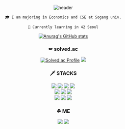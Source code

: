 <div align="center">

  ![header](https://capsule-render.vercel.app/api?type=waving&&&&color=0:74ebd5,100:ACB6E5&height=250&section=header&text=Hi%20there,%20I'm%20YOOHOO&fontSize=40&fontColor=FFFFFF&fontAlignY=40)
  
  `🎓 I am majoring in Economics and CSE at Sogang univ.`
  
  `🌱 Currently learning in 42 Seoul`
  
  [![Anurag's GitHub stats](https://github-readme-stats.vercel.app/api?username=YOOHOO0&bg_color=20,7F7FD5,86A8E7,91eae4&title_color=fff&text_color=fff)](https://github.com/anuraghazra/github-readme-stats)
  <br>
  
  ### ✏ solved.ac
  [![Solved.ac Profile](http://mazassumnida.wtf/api/v2/generate_badge?boj=yoohoo030)](https://solved.ac/yoohoo030/)
  <img src="http://mazandi.herokuapp.com/api?handle=yoohoo030&theme=warm"/>
  
  ### 🗡 STACKS
  <img src="https://img.shields.io/badge/C-A8B9CC?style=for-the-badge&logo=C&logoColor=white">
  <img src="https://img.shields.io/badge/C++-00599C?style=for-the-badge&logo=c%2B%2B&logoColor=white">
  <img src="https://img.shields.io/badge/Python-3776AB?style=for-the-badge&logo=Python&logoColor=white">
  <img src="https://img.shields.io/badge/java-007396?style=for-the-badge&logo=java&logoColor=white">
  <br>
  <img src="https://img.shields.io/badge/html5-E34F26?style=for-the-badge&logo=html5&logoColor=white">
  <img src="https://img.shields.io/badge/css-1572B6?style=for-the-badge&logo=css3&logoColor=white">
  <img src="https://img.shields.io/badge/javascript-F7DF1E?style=for-the-badge&logo=javascript&logoColor=black">
  <br>
  <img src="https://img.shields.io/badge/linux-FCC624?style=for-the-badge&logo=linux&logoColor=black">
  <img src="https://img.shields.io/badge/git-F05032?style=for-the-badge&logo=git&logoColor=white">
  <img src="https://img.shields.io/badge/github-181717?style=for-the-badge&logo=github&logoColor=white">
  
  ### ☘ ME
  <a href="https://velog.io/@yoohoo030" target="_blank"><img src="https://img.shields.io/badge/Velog-20c997?style=for-the-badge&logo=Vimeo&logoColor=white"></a>
  <a href="mailto:yoohoo030@gmail.com" target="_blank"><img src="https://img.shields.io/badge/Gmail-EA4335?style=for-the-badge&logo=Gmail&logoColor=white"></a>
</div>

<!--
**YOOHOO0/YOOHOO0** is a ✨ _special_ ✨ repository because its `README.md` (this file) appears on your GitHub profile.

Here are some ideas to get you started:

- 🔭 I’m currently working on ...
- 🌱 I’m currently learning ...
- 👯 I’m looking to collaborate on ...
- 🤔 I’m looking for help with ...
- 💬 Ask me about ...
- 📫 How to reach me: ...
- 😄 Pronouns: ...
- ⚡ Fun fact: ...
-->
